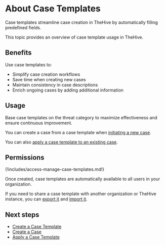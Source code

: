# About Case Templates

Case templates streamline case creation in TheHive by automatically filling predefined fields.

This topic provides an overview of case template usage in TheHive.

## Benefits

Use case templates to:

* Simplify case creation workflows
* Save time when creating new cases
* Maintain consistency in case descriptions
* Enrich ongoing cases by adding additional information

## Usage

Base case templates on the threat category to maximize effectiveness and ensure continuous improvement.

You can create a case from a case template when [initiating a new case](../../../../analyst-corner/cases/create-a-new-case.md).

You can also [apply a case template to an existing case](../../../../analyst-corner/cases/apply-a-case-template.md).

## Permissions

{!includes/access-manage-case-templates.md!}

Once created, case templates are automatically available to all users in your organization.

If you need to share a case template with another organization or TheHive instance, you can [export it](export-a-case-template.md) and [import it](import-a-case-template.md).

<h2>Next steps</h2>

* [Create a Case Template](create-a-case-template.md)
* [Create a Case](../../../../analyst-corner/cases/create-a-new-case.md)
* [Apply a Case Template](../../../../analyst-corner/cases/apply-a-case-template.md)